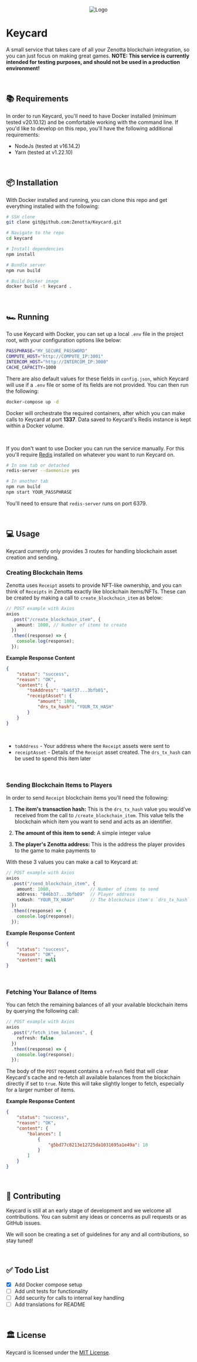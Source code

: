 <div id="top"></div>

<!-- PROJECT LOGO -->
<br />

<div align="center">
  <a>
    <img src="https://github.com/Zenotta/Keycard/blob/main/assets/title.png" alt="Logo">
  </a>
</div>

# Keycard

A small service that takes care of all your Zenotta blockchain integration, so you can just focus on making great games.
<b>NOTE: This service is currently intended for testing purposes, and should not be used in a production environment!</b>

<br />

<!-- GETTING STARTED -->

## 📚 Requirements

In order to run Keycard, you'll need to have Docker installed (minimum tested v20.10.12) and be comfortable working with the command line. If you'd like to develop on this repo, you'll have the following additional requirements:

- NodeJs (tested at v16.14.2)
- Yarn (tested at v1.22.10)

<br />

## 📦 Installation

With Docker installed and running, you can clone this repo and get everything installed with the following:

```sh
# SSH clone
git clone git@github.com:Zenotta/Keycard.git

# Navigate to the repo
cd keycard

# Install dependencies
npm install

# Bundle server
npm run build

# Build Docker image
docker build -t keycard .
```

<br />

## 🏎️ Running
To use Keycard with Docker, you can set up a local `.env` file in the project root, with your configuration options 
like below:

```sh
PASSPHRASE="MY_SECURE_PASSWORD"
COMPUTE_HOST="http://COMPUTE_IP:3001"
INTERCOM_HOST="http://INTERCOM_IP:3000"
CACHE_CAPACITY=1000
```

There are also default values for these fields in `config.json`, which Keycard will use if a `.env` file or some of its 
fields are not provided. You can then run the following:

```sh
docker-compose up -d
```

Docker will orchestrate the required containers, after which you can make 
calls to Keycard at port **1337**. Data saved to Keycard's Redis instance is kept within a Docker volume.

<br />

If you don't want to use Docker you can run the service manually. For this you'll require [Redis](https://redis.io/download/)
installed on whatever you want to run Keycard on.

```sh
# In one tab or detached
redis-server --daemonize yes

# In another tab
npm run build
npm start YOUR_PASSPHRASE
```

You'll need to ensure that `redis-server` runs on port 6379.

<br />

## 💻 Usage

Keycard currently only provides 3 routes for handling blockchain asset creation and sending.

### Creating Blockchain Items

Zenotta uses `Receipt` assets to provide NFT-like ownership, and you can think of `Receipts` in 
Zenotta exactly like blockchain items/NFTs. These can be created by making a call to `create_blockchain_item` 
as below:

```typescript
// POST example with Axios
axios
  .post("/create_blockchain_item", {
    amount: 1000, // Number of items to create
  })
  .then((response) => {
    console.log(response);
  });
```

<b>Example Response Content</b>

```json
{
    "status": "success",
    "reason": "OK",
    "content": {
        "toAddress": "b46f37...3bfb01",
        "receiptAsset": {
            "amount": 1000,
            "drs_tx_hash": "YOUR_TX_HASH"
        }
    }
}
```
<br/>

* `toAddress` - Your address where the `Receipt` assets were sent to 
* `receiptAsset` - Details of the `Receipt` asset created. The `drs_tx_hash` can be used to spend this item later

<br />

### Sending Blockchain Items to Players

In order to send `Receipt` blockchain items you'll need the following:

1. <b>The item's transaction hash:</b> This is the `drs_tx_hash` value you would've received from the call to 
`/create_blockchain_item`. This value tells the blockchain which item you want to send and acts as an identifier.

2. <b>The amount of this item to send:</b> A simple integer value

3. <b>The player's Zenotta address:</b> This is the address the player provides to the game to make payments to

With these 3 values you can make a call to Keycard at:

```typescript
// POST example with Axios
axios
  .post("/send_blockchain_item", {
    amount: 1000,               // Number of items to send
    address: "046b37...3bfb09"  // Player address
    txHash: "YOUR_TX_HASH"      // The blockchain item's `drs_tx_hash` identifier
  })
  .then((response) => {
    console.log(response);
  });
```

<b>Example Response Content</b>

```json
{
    "status": "success",
    "reason": "OK",
    "content": null
}
```

<br />

### Fetching Your Balance of Items

You can fetch the remaining balances of all your available blockchain items by querying the following call:

```typescript
// POST example with Axios
axios
  .post("/fetch_item_balances", {
    refresh: false
  })
  .then((response) => {
    console.log(response);
  });
```

The body of the `POST` request contains a `refresh` field that will clear Keycard's cache and re-fetch all 
available balances from the blockchain directly if set to `true`. Note this will take slightly longer to fetch, 
especially for a larger number of items.

<b>Example Response Content</b>

```json
{
    "status": "success",
    "reason": "OK",
    "content": {
        "balances": [
            {
                "g5bd77c8213e12725da1031695a1e49a": 10
            }
        ]
    }
}
```

<br />

## 🤝 Contributing

Keycard is still at an early stage of development and we welcome all contributions. You can submit any ideas or concerns as pull requests or as GitHub issues.

We will soon be creating a set of guidelines for any and all contributions, so stay tuned!

<br />

## ✅ Todo List

- [x] Add Docker compose setup
- [ ] Add unit tests for functionality
- [ ] Add security for calls to internal key handling
- [ ] Add translations for README

<br />

## 🏛 License

Keycard is licensed under the [MIT License](https://github.com/Zenotta/Keycard/blob/main/LICENSE).